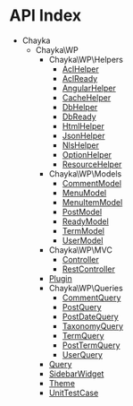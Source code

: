 API Index
=========

* Chayka
    * Chayka\WP
        * Chayka\WP\Helpers
            * [AclHelper](Chayka-WP-Helpers-AclHelper.md)
            * [AclReady](Chayka-WP-Helpers-AclReady.md)
            * [AngularHelper](Chayka-WP-Helpers-AngularHelper.md)
            * [CacheHelper](Chayka-WP-Helpers-CacheHelper.md)
            * [DbHelper](Chayka-WP-Helpers-DbHelper.md)
            * [DbReady](Chayka-WP-Helpers-DbReady.md)
            * [HtmlHelper](Chayka-WP-Helpers-HtmlHelper.md)
            * [JsonHelper](Chayka-WP-Helpers-JsonHelper.md)
            * [NlsHelper](Chayka-WP-Helpers-NlsHelper.md)
            * [OptionHelper](Chayka-WP-Helpers-OptionHelper.md)
            * [ResourceHelper](Chayka-WP-Helpers-ResourceHelper.md)
        * Chayka\WP\Models
            * [CommentModel](Chayka-WP-Models-CommentModel.md)
            * [MenuModel](Chayka-WP-Models-MenuModel.md)
            * [MenuItemModel](Chayka-WP-Models-MenuItemModel.md)
            * [PostModel](Chayka-WP-Models-PostModel.md)
            * [ReadyModel](Chayka-WP-Models-ReadyModel.md)
            * [TermModel](Chayka-WP-Models-TermModel.md)
            * [UserModel](Chayka-WP-Models-UserModel.md)
        * Chayka\WP\MVC
            * [Controller](Chayka-WP-MVC-Controller.md)
            * [RestController](Chayka-WP-MVC-RestController.md)
        * [Plugin](Chayka-WP-Plugin.md)
        * Chayka\WP\Queries
            * [CommentQuery](Chayka-WP-Queries-CommentQuery.md)
            * [PostQuery](Chayka-WP-Queries-PostQuery.md)
            * [PostDateQuery](Chayka-WP-Queries-PostDateQuery.md)
            * [TaxonomyQuery](Chayka-WP-Queries-TaxonomyQuery.md)
            * [TermQuery](Chayka-WP-Queries-TermQuery.md)
            * [PostTermQuery](Chayka-WP-Queries-PostTermQuery.md)
            * [UserQuery](Chayka-WP-Queries-UserQuery.md)
        * [Query](Chayka-WP-Query.md)
        * [SidebarWidget](Chayka-WP-SidebarWidget.md)
        * [Theme](Chayka-WP-Theme.md)
        * [UnitTestCase](Chayka-WP-UnitTestCase.md)

